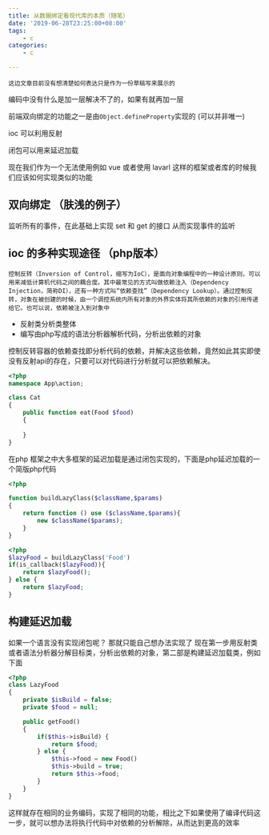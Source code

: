 ```yaml
---
title: 从数据绑定看现代库的本质（随笔）
date: '2019-06-28T23:25:00+08:00'
tags:
    - c
categories:
    - c

---
```



`这边文章目前没有想清楚如何表达只是作为一份草稿写来展示的`

编码中没有什么是加一层解决不了的，如果有就再加一层
<!--more-->
前端双向绑定的功能之一是由`Object.defineProperty`实现的 (可以并非唯一)

ioc 可以利用反射

闭包可以用来延迟加载

现在我们作为一个无法使用例如 vue 或者使用 lavarl 这样的框架或者库的时候我们应该如何实现类似的功能

## 双向绑定 （肤浅的例子）

监听所有的事件，在此基础上实现 set 和 get 的接口 从而实现事件的监听

## ioc 的多种实现途径 （php版本）

`控制反转（Inversion of Control，缩写为IoC），是面向对象编程中的一种设计原则，可以用来减低计算机代码之间的耦合度。其中最常见的方式叫做依赖注入（Dependency Injection，简称DI），还有一种方式叫“依赖查找”（Dependency Lookup）。通过控制反转，对象在被创建的时候，由一个调控系统内所有对象的外界实体将其所依赖的对象的引用传递给它。也可以说，依赖被注入到对象中`


- 反射类分析类整体
- 编写由php写成的语法分析器解析代码，分析出依赖的对象

控制反转容器的依赖查找即分析代码的依赖，并解决这些依赖，竟然如此其实即使没有反射api的存在，只要可以对代码进行分析就可以把依赖解决。

```php
<?php
namespace App\action;

class Cat
{
    public function eat(Food $food)
    {
        
    }
}

```
在php 框架之中大多框架的延迟加载是通过闭包实现的，下面是php延迟加载的一个简版php代码
```php
<?php

function buildLazyClass($className,$params)
{
    return function () use ($className,$params){
        new $className($params);
    }
}

```


```php
<?php
$lazyFood = buildLazyClass('Food')
if(is_callback($lazyFood)){
    return $lazyFood();
} else {
    return $lazyFood;
}
```
## 构建延迟加载 

如果一个语言没有实现闭包呢？ 那就只能自己想办法实现了
现在第一步用反射类或者语法分析器分解目标类，分析出依赖的对象，第二部是构建延迟加载类，例如下面
```php
<?php
class LazyFood 
{
    private $isBuild = false;
    private $food = null;

    public getFood()
    {
        if($this->isBuild) {
            return $food;
        } else {
            $this->food = new Food()
            $this->build = true;
            return $this->food;
        }
    }
}
```
这样就存在相同的业务编码，实现了相同的功能，相比之下如果使用了编译代码这一步，就可以想办法将执行代码中对依赖的分析解除，从而达到更高的效率










